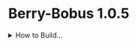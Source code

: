 # Berry-Bobus 1.0.5

<details>
 <summary>How to Build...</summary>
  gradlew build or ./gradlew build
</details>
